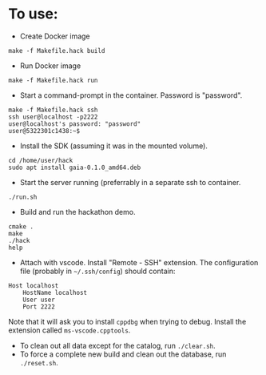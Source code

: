 # To use:
 - Create Docker image
```
make -f Makefile.hack build
```
 - Run Docker image
```
make -f Makefile.hack run
```
 - Start a command-prompt in the container. Password is "password".
```
make -f Makefile.hack ssh
ssh user@localhost -p2222
user@localhost's password: "password"
user@5322301c1438:~$ 

```
 - Install the SDK (assuming it was in the mounted volume).
```
cd /home/user/hack
sudo apt install gaia-0.1.0_amd64.deb
```
 - Start the server running (preferrably in a separate ssh to container.
```
./run.sh
```
 - Build and run the hackathon demo.
```
cmake .
make
./hack
help
```
 - Attach with vscode. Install "Remote - SSH" extension. The configuration file (probably in `~/.ssh/config`) should contain:
```
Host localhost
    HostName localhost
    User user
    Port 2222
```

   Note that it will ask you to install `cppdbg` when trying to debug. Install the extension called
   `ms-vscode.cpptools`.
 - To clean out all data except for the catalog, run `./clear.sh`.
 - To force a complete new build and clean out the database, run `./reset.sh`.
